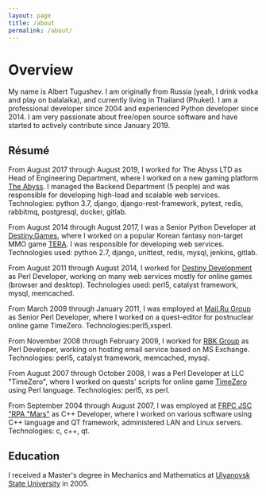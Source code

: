 ```yaml
---
layout: page
title: /about
permalink: /about/
---
```


# Overview

My name is Albert Tugushev. I am originally from Russia (yeah, I drink vodka and play on balalaika), and currently living in Thailand (Phuket). I am a professional developer since 2004 and experienced Python developer since 2014. I am very passionate about free/open source software and have started to actively contribute since January 2019.

## Résumé

From August 2017 through August 2019, I worked for The Abyss LTD as Head of Engineering Department, where I worked on a new gaming platform [The Abyss](https://theabyss.com). I managed the Backend Department (5 people) and was responsible for developing high-load and scalable web services. Technologies: python 3.7, django, django-rest-framework, pytest, redis, rabbitmq, postgresql, docker, gitlab.

From August 2014 through August 2017, I was a Senior Python Developer at [Destiny.Games](https://destiny.games), where I worked on a popular Korean fantasy non-target MMO game [TERA](https://en.wikipedia.org/wiki/TERA_(video_game)). I was responsible for developing web services. Technologies used: python 2.7, django, unittest, redis, mysql, jenkins, gitlab.

From August 2011 through August 2014, I worked for [Destiny Development](https://destiny.games) as Perl Developer, working on many web services mostly for online games (browser and desktop). Technologies used: perl5, catalyst framework, mysql, memcached.

From March 2009 through January 2011, I was employed at [Mail.Ru Group](https://my.com) as Senior Perl Developer, where I worked on a quest-editor for postnuclear online game TimeZero. Technologies:perl5,xsperl.

From November 2008 through February 2009, I worked for [RBK Group](http://rbcholding.com) as Perl Developer, working on hosting email service based on MS Exchange. Technologies: perl5, catalyst framework, memcached, mysql.

From August 2007 through October 2008, I was a Perl Developer at LLC "TimeZero", where I worked on quests' scripts for online game [TimeZero](https://timezero.ru) using Perl language. Technologies: perl5, xs perl.

From September 2004 through August 2007, I was employed at [FRPC JSC "RPA "Mars"](http://www.npomars.com/en/) as C++ Developer, where I worked on various software using C++ language and QT framework, administered LAN and Linux servers. Technologies: c, c++, qt.

## Education

I received a Master's degree in Mechanics and Mathematics at [Ulyanovsk State University](http://english.ulsu.ru) in 2005.
